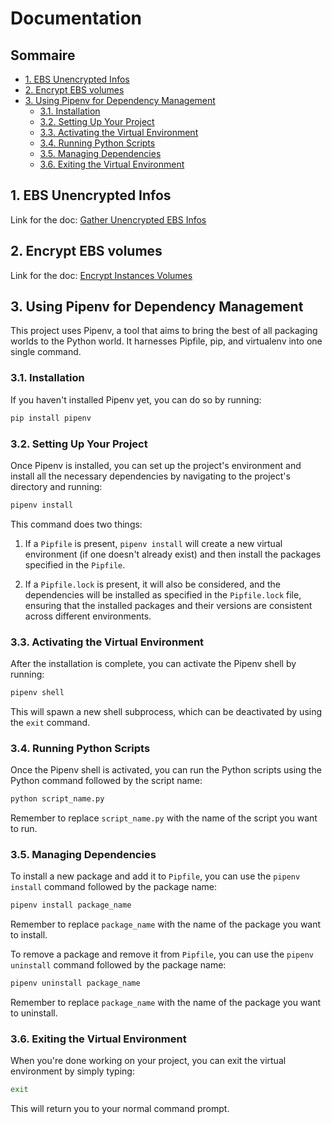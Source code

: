  <h1>Documentation</h1>

 <h2>Sommaire</h2>

- [1. EBS Unencrypted Infos](#1-ebs-unencrypted-infos)
- [2. Encrypt EBS volumes](#2-encrypt-ebs-volumes)
- [3. Using Pipenv for Dependency Management](#3-using-pipenv-for-dependency-management)
  - [3.1. Installation](#31-installation)
  - [3.2. Setting Up Your Project](#32-setting-up-your-project)
  - [3.3. Activating the Virtual Environment](#33-activating-the-virtual-environment)
  - [3.4. Running Python Scripts](#34-running-python-scripts)
  - [3.5. Managing Dependencies](#35-managing-dependencies)
  - [3.6. Exiting the Virtual Environment](#36-exiting-the-virtual-environment)


## 1. EBS Unencrypted Infos

Link for the doc: [Gather Unencrypted EBS Infos](./gather_infos.md)

## 2. Encrypt EBS volumes

Link for the doc: [Encrypt Instances Volumes](./encrypt_ebs.md)


## 3. Using Pipenv for Dependency Management

This project uses Pipenv, a tool that aims to bring the best of all packaging worlds to the Python world. It harnesses Pipfile, pip, and virtualenv into one single command.

### 3.1. Installation

If you haven't installed Pipenv yet, you can do so by running:

```bash
pip install pipenv
```

### 3.2. Setting Up Your Project

Once Pipenv is installed, you can set up the project's environment and install all the necessary dependencies by navigating to the project's directory and running:

```bash
pipenv install
```

This command does two things:

1. If a `Pipfile` is present, `pipenv install` will create a new virtual environment (if one doesn't already exist) and then install the packages specified in the `Pipfile`.

2. If a `Pipfile.lock` is present, it will also be considered, and the dependencies will be installed as specified in the `Pipfile.lock` file, ensuring that the installed packages and their versions are consistent across different environments.

### 3.3. Activating the Virtual Environment

After the installation is complete, you can activate the Pipenv shell by running:

```bash
pipenv shell
```

This will spawn a new shell subprocess, which can be deactivated by using the `exit` command.

### 3.4. Running Python Scripts

Once the Pipenv shell is activated, you can run the Python scripts using the Python command followed by the script name:

```bash
python script_name.py
```

Remember to replace `script_name.py` with the name of the script you want to run.

### 3.5. Managing Dependencies

To install a new package and add it to `Pipfile`, you can use the `pipenv install` command followed by the package name:

```bash
pipenv install package_name
```

Remember to replace `package_name` with the name of the package you want to install.

To remove a package and remove it from `Pipfile`, you can use the `pipenv uninstall` command followed by the package name:

```bash
pipenv uninstall package_name
```

Remember to replace `package_name` with the name of the package you want to uninstall.

### 3.6. Exiting the Virtual Environment

When you're done working on your project, you can exit the virtual environment by simply typing:

```bash
exit
```

This will return you to your normal command prompt.
